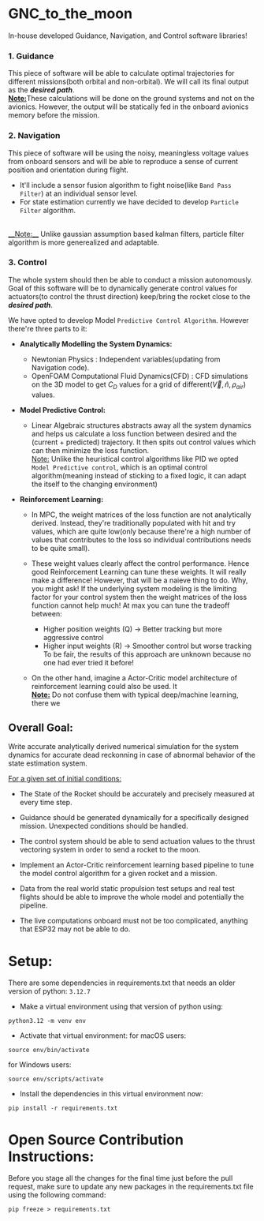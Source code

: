 # GNC_to_the_moon
In-house developed Guidance, Navigation, and Control software libraries! 

### 1. Guidance
This piece of software will be able to calculate optimal trajectories for different missions(both orbital and non-orbital). We will call its final output as the ___desired path___.<br>
<u>__Note:__</u>These calculations will be done on the ground systems and not on the avionics. However, the output will be statically fed in the onboard avionics memory before the mission.

### 2. Navigation
This piece of software will be using the noisy, meaningless voltage values from onboard sensors and will be able to reproduce a sense of current position and orientation during flight. 
<br>
- It'll include a sensor fusion algorithm to fight noise(like `Band Pass Filter`) at an individual sensor level. 
- For state estimation currently we have decided to develop `Particle Filter` algorithm.
<br>
<u>__Note:__</u> Unlike gaussian assumption based kalman filters, particle filter algorithm is more generealized and adaptable.

### 3. Control
The whole system should then be able to conduct a mission autonomously. Goal of this software will be to dynamically generate control values for actuators(to control the thrust direction) keep/bring the rocket close to the ___desired path___.

We have opted to develop Model `Predictive Control Algorithm`. 
However there're three parts to it:

- __Analytically Modelling the System Dynamics:__
    - Newtonian Physics : Independent variables(updating from Navigation code).
    - OpenFOAM Computational Fluid Dynamics(CFD) : CFD simulations on the 3D model to get $C_D$ values for a grid of different($\vec{V}, \hat{n},\rho_{air}$) values.
- __Model Predictive Control:__
  - Linear Algebraic structures abstracts away all the system dynamics and helps us calculate a loss function between desired and the (current + predicted) trajectory. It then spits out control values which can then minimize the loss function.
<br><u>Note:</u> Unlike the heuristical control algorithms like PID we opted `Model Predictive control`, which is an optimal control algorithm(meaning instead of sticking to a fixed logic, it can adapt the itself to the changing environment) 

- __Reinforcement Learning:__ 
  - In MPC, the weight matrices of the loss function are not analytically derived. Instead, they're traditionally populated with hit and try values, which are quite low(only because there're a high number of values that contributes to the loss so individual contributions needs to be quite small).
  - These weight values clearly affect the control performance. Hence good Reinforcement Learning can tune these weights. It will really make a difference! 
  However, that will be a naieve thing to do. Why, you might ask! If the underlying system modeling is the limiting factor for your control system then the weight matrices of the loss function cannot help much! At max you can tune the tradeoff between:
    - Higher position weights (Q) → Better tracking but more aggressive control
    - Higher input weights (R) → Smoother control but worse tracking
    To be fair, the results of this approach are unknown because no one had ever tried it before!

  - On the other hand, imagine a  Actor-Critic model architecture of reinforcement learning could also be used. It
<br><u>__Note:__</u> Do not confuse them with typical deep/machine learning, there we 


## Overall Goal:
Write accurate analytically derived numerical simulation for the system dynamics for accurate dead reckonning in case of abnormal behavior of the state estimation system.

<u>For a given set of initial conditions:</u>
- The State of the Rocket should be accurately and precisely measured at every time step.
- Guidance should be generated dynamically for a specifically designed mission. Unexpected conditions should be handled.
- The control system should be able to send actuation values to the thrust vectoring system in order to send a rocket to the moon.

- Implement an Actor-Critic reinforcement learning based pipeline to tune the model control algorithm for a given rocket and a mission.
- Data from the real world static propulsion test setups and real test flights should be able to improve the whole model and potentially the pipeline.

- The live computations onboard must not be too complicated, anything that ESP32 may not be able to do.

# Setup:
There are some dependencies in requirements.txt that needs an older version of python: `3.12.7`
- Make a virtual environment using that version of python using:
```
python3.12 -m venv env
```
- Activate that virtual environment:
for macOS users:
```
source env/bin/activate
```
for Windows users:
```
source env/scripts/activate
```
- Install the dependencies in this virtual environment now:
```
pip install -r requirements.txt
```
# Open Source Contribution Instructions:
Before you stage all the changes for the final time just before the pull request, make sure to update any new packages in the requirements.txt file using the following command:
```
pip freeze > requirements.txt
```